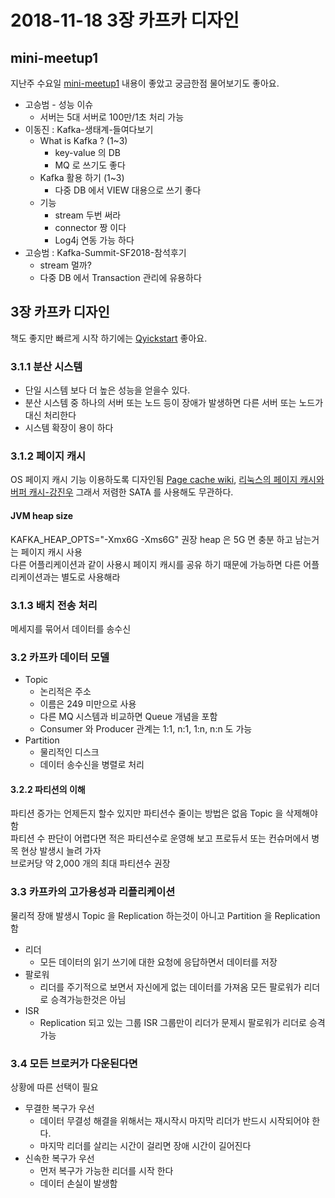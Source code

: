 # 2018-11-18 3장 카프카 디자인

## mini-meetup1

지난주 수요일 [mini-meetup1](https://github.com/kafka-kru/meetup/tree/master/mini-meetup1) 내용이 좋았고 궁금한점 물어보기도 좋아요. <br>

- 고승범 - 성능 이슈
  - 서버는 5대 서버로 100만/1초 처리 가능
- 이동진 : Kafka-생태계-들여다보기
  - What is Kafka ? (1~3)
    - key-value 의 DB
    - MQ 로 쓰기도 좋다
  - Kafka 활용 하기 (1~3)
    - 다중 DB 에서 VIEW 대용으로 쓰기 좋다
  - 기능
    - stream 두번 써라
    - connector 짱 이다
    - Log4j 연동 가능 하다
- 고승범 : Kafka-Summit-SF2018-참석후기
  - stream 멀까?
  - 다중 DB 에서 Transaction 관리에 유용하다

## 3장 카프카 디자인

책도 좋지만 빠르게 시작 하기에는 [Qyickstart](http://kafka.apache.org/10/documentation.html#quickstart) 좋아요. <br>

### 3.1.1 분산 시스템

- 단일 시스템 보다 더 높은 성능을 얻을수 있다.
- 분산 시스템 중 하나의 서버 또는 노드 등이 장애가 발생하면 다른 서버 또는 노드가 대신 처리한다
- 시스템 확장이 용이 하다

### 3.1.2 페이지 캐시

OS 페이지 캐시 기능 이용하도록 디자인됨 [Page cache wiki](https://en.wikipedia.org/wiki/Page_cache), [리눅스의 페이지 캐시와 버퍼 캐시-강진우](https://brunch.co.kr/@alden/25)
그래서 저렴한 SATA 를 사용해도 무관하다.

#### JVM heap size

KAFKA_HEAP_OPTS="-Xmx6G -Xms6G" 권장 heap 은 5G 면 충분 하고 남는거는 페이지 캐시 사용 <br>
다른 어플리케이션과 같이 사용시 페이지 캐시를 공유 하기 때문에 가능하면 다른 어플리케이션과는 별도로 사용해라

### 3.1.3 배치 전송 처리

메세지를 묶어서 데이터를 송수신

### 3.2 카프카 데이터 모델

- Topic
  - 논리적은 주소
  - 이름은 249 미만으로 사용
  - 다른 MQ 시스템과 비교하면 Queue 개념을 포함
  - Consumer 와 Producer 관계는 1:1, n:1, 1:n, n:n 도 가능
- Partition
  - 물리적인 디스크
  - 데이터 송수신을 병렬로 처리

#### 3.2.2 파티션의 이해

파티션 증가는 언제든지 할수 있지만 파티션수 줄이는 방법은 없음 Topic 을 삭제해야함<br>
파티션 수 판단이 어렵다면 적은 파티션수로 운영해 보고 프로듀서 또는 컨슈머에서 병목 현상 발생시 늘려 가자<br>
브로커당 약 2,000 개의 최대 파티션수 권장

### 3.3 카프카의 고가용성과 리플리케이션

물리적 장애 발생시 Topic 을 Replication 하는것이 아니고 Partition 을 Replication 함

- 리더
  - 모든 데이터의 읽기 쓰기에 대한 요청에 응답하면서 데이터를 저장
- 팔로워
  - 리더를 주기적으로 보면서 자신에게 없는 데이터를 가져옴 모든 팔로워가 리더로 승격가능한것은 아님
- ISR
  - Replication 되고 있는 그룹 ISR 그룹만이 리더가 문제시 팔로워가 리더로 승격 가능

### 3.4 모든 브로커가 다운된다면

상황에 따른 선택이 필요

- 무결한 복구가 우선
  - 데이터 무결성 해결을 위해서는 재시작시 마지막 리더가 반드시 시작되어야 한다.
  - 마지막 리더를 살리는 시간이 걸리면 장애 시간이 길어진다
- 신속한 복구가 우선
  - 먼저 복구가 가능한 리더를 시작 한다
  - 데이터 손실이 발생함